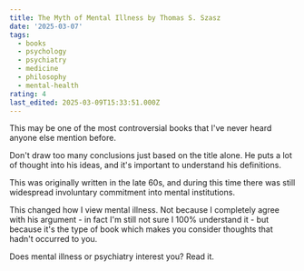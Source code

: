 ```yaml
---
title: The Myth of Mental Illness by Thomas S. Szasz
date: '2025-03-07'
tags:
  - books
  - psychology
  - psychiatry
  - medicine
  - philosophy
  - mental-health
rating: 4
last_edited: 2025-03-09T15:33:51.000Z
---
```

This may be one of the most controversial books that I've never heard anyone else mention before.

Don't draw too many conclusions just based on the title alone. He puts a lot of thought into his ideas, and it's important to understand his definitions. 

This was originally written in the late 60s, and during this time there was still widespread involuntary commitment into mental institutions.

This changed how I view mental illness. Not because I completely agree with his argument - in fact I'm still not sure I 100% understand it - but because it's the type of book which makes you consider thoughts that hadn't occurred to you.

Does mental illness or psychiatry interest you? Read it.
